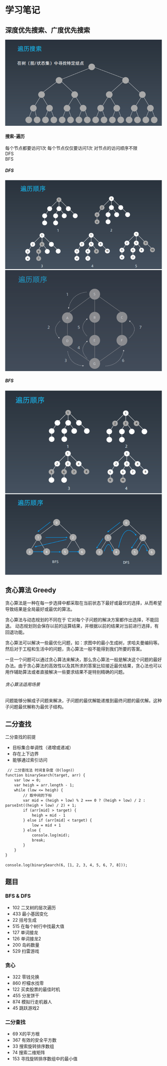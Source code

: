 # 学习笔记

## 深度优先搜索、广度优先搜索

![遍历搜索](./img/1.png)

#### 搜索-遍历

每个节点都要访问1次
每个节点仅仅要访问1次
对节点的访问顺序不限  
    DFS  
    BFS  

##### DFS

![遍历顺序](./img/2.png)
![遍历顺序](./img/3.png)

##### BFS

![遍历顺序](./img/4.png)
![遍历顺序](./img/5.png)

## 贪心算法 Greedy

贪心算法是一种在每一步选择中都采取在当前状态下最好或最优的选择，从而希望导致结果是全局最好或最优的算法。

贪心算法与动态规划的不同在于 它对每个子问题的解决方案都作出选择，不能回退。
动态规划则会保存以前的运算结果，并根据以前的结果对当前进行选择，有回退功能。

贪心算法可以解决一些最优化问题，如：求图中的最小生成树，求哈夫曼编码等。然后对于工程和生活中的问题，贪心算法一般不能得到我们所要的答案。

一旦一个问题可以通过贪心算法来解决，那么贪心算法一般是解决这个问题的最好办法。由于贪心算法的高效性以及其所求的答案比较接近最优结果，贪心法也可以用作辅助算法或者直接解决一些要求结果不是特别精确的问题。

###### 贪心算法适用场景

问题能够分解成子问题来解决，子问题的最优解能递推到最终问题的最优解。这种子问题最优解称为最优子结构。

## 二分查找

二分查找的前提

* 目标集合单调性（递增或递减）
* 存在上下边界
* 能够通过索引访问

```
 // 二分查找法 时间复杂度（O(logn)）
function binarySearch(target, arr) {
    var low = 0;
    var heigh = arr.length - 1;
    while (low <= heigh) {
        // 取中间的下标
        var mid = (heigh + low) % 2 === 0 ? (heigh + low) / 2 : parseInt((heigh + low) / 2) + 1;
        if (arr[mid] > target) {
            heigh = mid - 1
        } else if (arr[mid] < target) {
            low = mid + 1
        } else {
            console.log(mid);
            break;
        }
    }
}

console.log(binarySearch(6, [1, 2, 3, 4, 5, 6, 7, 8]));

```


## 题目
### BFS & DFS
+ 102 二叉树的层次遍历
+ 433 最小基因变化
+ 22 括号生成
+ 515 在每个树行中找最大值
+ 127 单词接龙
+ 126 单词接龙2
+ 200 岛屿数量
+ 529 扫雷游戏

### 贪心

+ 322 零钱兑换
+ 860 柠檬水找零
+ 122 买卖股票的最佳时机
+ 455 分发饼干
+ 874 模拟行走机器人
+ 45 跳跃游戏2 

### 二分查找
+ 69  X的平方根
+ 367 有效的安全平方数
+ 33 搜索旋转排序数组
+ 74 搜索二维矩阵
+ 153 寻找旋转排序数组中的最小值


